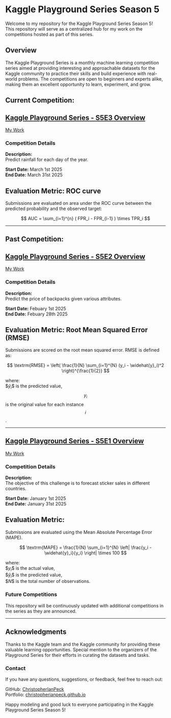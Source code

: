 # Kaggle Playground Series Season 5
Welcome to my repository for the Kaggle Playground Series Season 5!  
This repository will serve as a centralized hub for my work on the competitions hosted as part of this series.

## Overview

The Kaggle Playground Series is a monthly machine learning competition series aimed at providing interesting and approachable datasets for the Kaggle community to practice their skills and build experience with real-world problems. The competitions are open to beginners and experts alike, making them an excellent opportunity to learn, experiment, and grow.

## Current Competition:
## [Kaggle Playground Series - S5E3 Overview](https://www.kaggle.com/competitions/playground-series-s5e3/data)  
[My Work](binary-prediction-challenge.ipynb)

### Competition Details

**Description:**  
Predict rainfall for each day of the year.  

**Start Date:** March 1st 2025  
**End Date:** March 31st 2025

## Evaluation Metric: ROC curve

Submissions are evaluated on area under the ROC curve between the predicted probability and the observed target:

$$
AUC = \sum_{i=1}^{n} ( FPR_i - FPR_{i-1} ) \times TPR_i
$$  

---
## Past Competition:  
## [Kaggle Playground Series - S5E2 Overview](https://www.kaggle.com/competitions/playground-series-s5e2)  
[My Work](backpack-prediction-challenge.ipynb)

### Competition Details

**Description:**  
Predict the price of backpacks given various attributes.

**Start Date:** Febuary 1st 2025  
**End Date:** Febuary 28th 2025

## Evaluation Metric: Root Mean Squared Error (RMSE)

Submissions are scored on the root mean squared error. RMSE is defined as:

$$
\textrm{RMSE} =  \left( \frac{1}{N} \sum_{i=1}^{N} (y_i - \widehat{y}_i)^2 \right)^{\frac{1}{2}}
$$

where:  
$$\widehat{y}_i\$$ is the predicted value,  
$$y_i$$ is the original value for each instance $$i$$.  

---
## [Kaggle Playground Series - S5E1 Overview](https://www.kaggle.com/competitions/playground-series-s5e1)  
[My Work](forecasting-sticker-sales-s5e1.ipynb)

### Competition Details  
**Description:**  
The objective of this challenge is to forecast sticker sales in different countries.  

**Start Date:** January 1st 2025  
**End Date:** January 31st 2025  

## **Evaluation Metric:**  
Submissions are evaluated using the Mean Absolute Percentage Error (MAPE).  

$$
\textrm{MAPE} = \frac{1}{N} \sum_{i=1}^{N} \left| \frac{y_i - \widehat{y}_i}{y_i} \right| \times 100
$$

where:  
$$y_i \$$ is the actual value,  
$$\widehat{y}_i \$$ is the predicted value,  
$$N \$$ is the total number of observations.

### Future Competitions

This repository will be continuously updated with additional competitions in the series as they are announced.

---
## Acknowledgments

Thanks to the Kaggle team and the Kaggle community for providing these valuable learning opportunities. Special mention to the organizers of the Playground Series for their efforts in curating the datasets and tasks.

### Contact

If you have any questions, suggestions, or feedback, feel free to reach out:

GitHub: [ChristopherIanPeck](https://github.com/ChristopherIanPeck)  
Portfolio: [christopherianpeck.github.io](https://christopherianpeck.github.io/)

Happy modeling and good luck to everyone participating in the Kaggle Playground Series Season 5!

